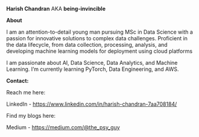 **Harish Chandran** AKA **being-invincible**


**About**

I am an attention-to-detail young man pursuing MSc in Data Science with a passion for innovative solutions to complex data challenges. Proficient in the data lifecycle, from data collection, processing, analysis, and developing machine learning models for deployment using cloud platforms

 
I am passionate about AI, Data Science, Data Analytics, and Machine Learning. I’m currently learning PyTorch, Data Engineering, and AWS.


**Contact:**

Reach me here:

LinkedIn - https://www.linkedin.com/in/harish-chandran-7aa708184/


Find my blogs here:

Medium - https://medium.com/@the_psy_guy

<!---
being-invincible/being-invincible is a ✨ special ✨ repository because its `README.md` (this file) appears on your GitHub profile.
You can click the Preview link to take a look at your changes.
--->
